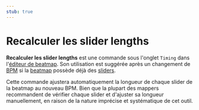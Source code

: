 ```yaml
---
stub: true
---
```


# Recalculer les slider lengths

**Recalculer les slider lengths** est une commande sous l'onglet `Timing` dans l'[éditeur de beatmap](/wiki/Client/Beatmap_editor). Son utilisation est suggérée après un changement de [BPM](/wiki/Beatmapping/Beats_per_minute) si la [beatmap](/wiki/Beatmap) possède déjà des [sliders](/wiki/Hit_object/Slider).

Cette commande ajustera automatiquement la longueur de chaque slider de la beatmap au nouveau BPM. Bien que la plupart des mappers recommandent de vérifier chaque slider et d'ajuster sa longueur manuellement, en raison de la nature imprécise et systématique de cet outil.
